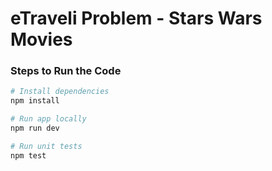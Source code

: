 # eTraveli Problem - Stars Wars Movies

### Steps to Run the Code


   ```bash
   # Install dependencies
   npm install

   # Run app locally
   npm run dev

   # Run unit tests
   npm test
   ```